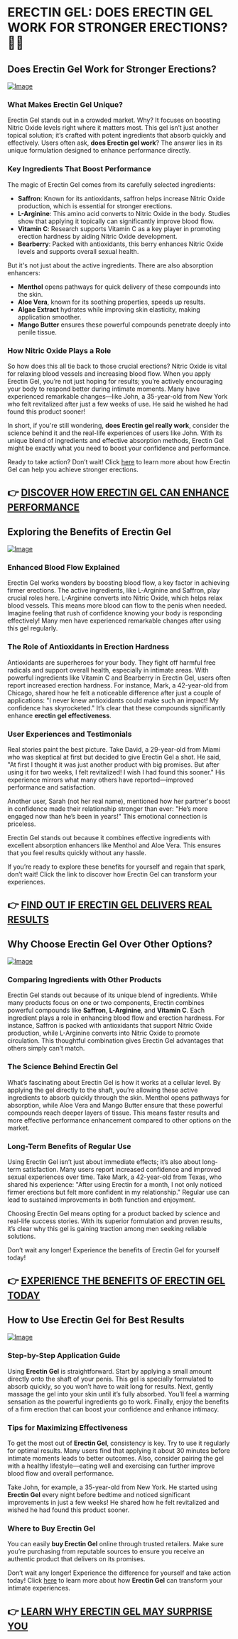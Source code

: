 # ERECTIN GEL: DOES ERECTIN GEL WORK FOR STRONGER ERECTIONS? 💪✨

## Does Erectin Gel Work for Stronger Erections?

[![Image](https://www2.sellhealth.com/257/erectin_gel_logo.jpg)](https://gchaffi.com/CA3Zcw2F)

### What Makes Erectin Gel Unique?
Erectin Gel stands out in a crowded market. Why? It focuses on boosting Nitric Oxide levels right where it matters most. This gel isn’t just another topical solution; it’s crafted with potent ingredients that absorb quickly and effectively. Users often ask, **does Erectin gel work**? The answer lies in its unique formulation designed to enhance performance directly.

### Key Ingredients That Boost Performance
The magic of Erectin Gel comes from its carefully selected ingredients:
- **Saffron**: Known for its antioxidants, saffron helps increase Nitric Oxide production, which is essential for stronger erections.
- **L-Arginine**: This amino acid converts to Nitric Oxide in the body. Studies show that applying it topically can significantly improve blood flow.
- **Vitamin C**: Research supports Vitamin C as a key player in promoting erection hardness by aiding Nitric Oxide development.
- **Bearberry**: Packed with antioxidants, this berry enhances Nitric Oxide levels and supports overall sexual health.

But it's not just about the active ingredients. There are also absorption enhancers:
- **Menthol** opens pathways for quick delivery of these compounds into the skin.
- **Aloe Vera**, known for its soothing properties, speeds up results.
- **Algae Extract** hydrates while improving skin elasticity, making application smoother.
- **Mango Butter** ensures these powerful compounds penetrate deeply into penile tissue.

### How Nitric Oxide Plays a Role
So how does this all tie back to those crucial erections? Nitric Oxide is vital for relaxing blood vessels and increasing blood flow. When you apply Erectin Gel, you’re not just hoping for results; you’re actively encouraging your body to respond better during intimate moments. Many have experienced remarkable changes—like John, a 35-year-old from New York who felt revitalized after just a few weeks of use. He said he wished he had found this product sooner!

In short, if you're still wondering, **does Erectin gel really work**, consider the science behind it and the real-life experiences of users like John. With its unique blend of ingredients and effective absorption methods, Erectin Gel might be exactly what you need to boost your confidence and performance.

Ready to take action? Don’t wait! Click [here](https://gchaffi.com/CA3Zcw2F) to learn more about how Erectin Gel can help you achieve stronger erections.



## 👉 [DISCOVER HOW ERECTIN GEL CAN ENHANCE PERFORMANCE](https://gchaffi.com/CA3Zcw2F)

## Exploring the Benefits of Erectin Gel

[![Image](https://www2.sellhealth.com/257/erectin_gel_5_1.jpg)](https://gchaffi.com/CA3Zcw2F)

### Enhanced Blood Flow Explained  
Erectin Gel works wonders by boosting blood flow, a key factor in achieving firmer erections. The active ingredients, like L-Arginine and Saffron, play crucial roles here. L-Arginine converts into Nitric Oxide, which helps relax blood vessels. This means more blood can flow to the penis when needed. Imagine feeling that rush of confidence knowing your body is responding effectively! Many men have experienced remarkable changes after using this gel regularly.

### The Role of Antioxidants in Erection Hardness  
Antioxidants are superheroes for your body. They fight off harmful free radicals and support overall health, especially in intimate areas. With powerful ingredients like Vitamin C and Bearberry in Erectin Gel, users often report increased erection hardness. For instance, Mark, a 42-year-old from Chicago, shared how he felt a noticeable difference after just a couple of applications: "I never knew antioxidants could make such an impact! My confidence has skyrocketed." It’s clear that these compounds significantly enhance **erectin gel effectiveness**.

### User Experiences and Testimonials  
Real stories paint the best picture. Take David, a 29-year-old from Miami who was skeptical at first but decided to give Erectin Gel a shot. He said, "At first I thought it was just another product with big promises. But after using it for two weeks, I felt revitalized! I wish I had found this sooner." His experience mirrors what many others have reported—improved performance and satisfaction.

Another user, Sarah (not her real name), mentioned how her partner's boost in confidence made their relationship stronger than ever: "He’s more engaged now than he’s been in years!" This emotional connection is priceless.

Erectin Gel stands out because it combines effective ingredients with excellent absorption enhancers like Menthol and Aloe Vera. This ensures that you feel results quickly without any hassle.

If you’re ready to explore these benefits for yourself and regain that spark, don’t wait! Click the link to discover how Erectin Gel can transform your experiences.



## 👉 [FIND OUT IF ERECTIN GEL DELIVERS REAL RESULTS](https://gchaffi.com/CA3Zcw2F)

## Why Choose Erectin Gel Over Other Options?

[![Image](https://www2.sellhealth.com/257/erectin_gel_6_1.jpg)](https://gchaffi.com/CA3Zcw2F)

### Comparing Ingredients with Other Products
Erectin Gel stands out because of its unique blend of ingredients. While many products focus on one or two components, Erectin combines powerful compounds like **Saffron**, **L-Arginine**, and **Vitamin C**. Each ingredient plays a role in enhancing blood flow and erection hardness. For instance, Saffron is packed with antioxidants that support Nitric Oxide production, while L-Arginine converts into Nitric Oxide to promote circulation. This thoughtful combination gives Erectin Gel advantages that others simply can’t match.

### The Science Behind Erectin Gel
What’s fascinating about Erectin Gel is how it works at a cellular level. By applying the gel directly to the shaft, you’re allowing these active ingredients to absorb quickly through the skin. Menthol opens pathways for absorption, while Aloe Vera and Mango Butter ensure that these powerful compounds reach deeper layers of tissue. This means faster results and more effective performance enhancement compared to other options on the market.

### Long-Term Benefits of Regular Use  
Using Erectin Gel isn’t just about immediate effects; it’s also about long-term satisfaction. Many users report increased confidence and improved sexual experiences over time. Take Mark, a 42-year-old from Texas, who shared his experience: "After using Erectin for a month, I not only noticed firmer erections but felt more confident in my relationship." Regular use can lead to sustained improvements in both function and enjoyment.

Choosing Erectin Gel means opting for a product backed by science and real-life success stories. With its superior formulation and proven results, it’s clear why this gel is gaining traction among men seeking reliable solutions.

Don’t wait any longer! Experience the benefits of Erectin Gel for yourself today!



## 👉 [EXPERIENCE THE BENEFITS OF ERECTIN GEL TODAY](https://gchaffi.com/CA3Zcw2F)

## How to Use Erectin Gel for Best Results

[![Image](https://www2.sellhealth.com/257/erectin_gel_2_1.jpg)](https://gchaffi.com/CA3Zcw2F)

### Step-by-Step Application Guide  
Using **Erectin Gel** is straightforward. Start by applying a small amount directly onto the shaft of your penis. This gel is specially formulated to absorb quickly, so you won’t have to wait long for results. Next, gently massage the gel into your skin until it’s fully absorbed. You’ll feel a warming sensation as the powerful ingredients go to work. Finally, enjoy the benefits of a firm erection that can boost your confidence and enhance intimacy.

### Tips for Maximizing Effectiveness  
To get the most out of **Erectin Gel**, consistency is key. Try to use it regularly for optimal results. Many users find that applying it about 30 minutes before intimate moments leads to better outcomes. Also, consider pairing the gel with a healthy lifestyle—eating well and exercising can further improve blood flow and overall performance.

Take John, for example, a 35-year-old from New York. He started using **Erectin Gel** every night before bedtime and noticed significant improvements in just a few weeks! He shared how he felt revitalized and wished he had found this product sooner.

### Where to Buy Erectin Gel  
You can easily **buy Erectin Gel** online through trusted retailers. Make sure you’re purchasing from reputable sources to ensure you receive an authentic product that delivers on its promises.

Don’t wait any longer! Experience the difference for yourself and take action today! Click [here](https://gchaffi.com/CA3Zcw2F) to learn more about how **Erectin Gel** can transform your intimate experiences.



## 👉 [LEARN WHY ERECTIN GEL MAY SURPRISE YOU](https://gchaffi.com/CA3Zcw2F)
